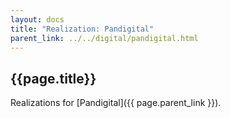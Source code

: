 ```yaml
---
layout: docs
title: "Realization: Pandigital"
parent_link: ../../digital/pandigital.html
---
```


## {{page.title}}

Realizations for [Pandigital]({{ page.parent_link }}).